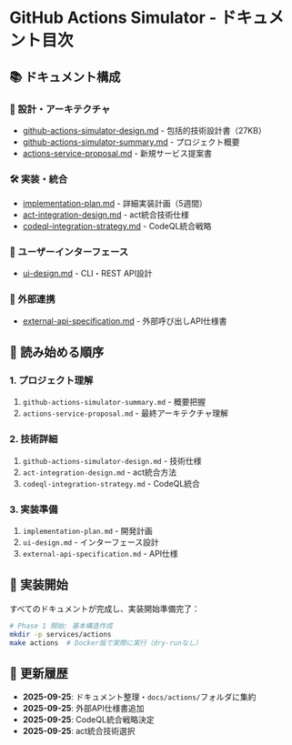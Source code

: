 # GitHub Actions Simulator - ドキュメント目次

## 📚 ドキュメント構成

### 📖 設計・アーキテクチャ
- [github-actions-simulator-design.md](github-actions-simulator-design.md) - 包括的技術設計書（27KB）
- [github-actions-simulator-summary.md](github-actions-simulator-summary.md) - プロジェクト概要
- [actions-service-proposal.md](actions-service-proposal.md) - 新規サービス提案書

### 🛠️ 実装・統合
- [implementation-plan.md](implementation-plan.md) - 詳細実装計画（5週間）
- [act-integration-design.md](act-integration-design.md) - act統合技術仕様
- [codeql-integration-strategy.md](codeql-integration-strategy.md) - CodeQL統合戦略

### 🎨 ユーザーインターフェース
- [ui-design.md](ui-design.md) - CLI・REST API設計

### 🔌 外部連携
- [external-api-specification.md](external-api-specification.md) - 外部呼び出しAPI仕様書

## 🎯 読み始める順序

### 1. プロジェクト理解
1. `github-actions-simulator-summary.md` - 概要把握
2. `actions-service-proposal.md` - 最終アーキテクチャ理解

### 2. 技術詳細
1. `github-actions-simulator-design.md` - 技術仕様
2. `act-integration-design.md` - act統合方法
3. `codeql-integration-strategy.md` - CodeQL統合

### 3. 実装準備
1. `implementation-plan.md` - 開発計画
2. `ui-design.md` - インターフェース設計
3. `external-api-specification.md` - API仕様

## 🚀 実装開始

すべてのドキュメントが完成し、実装開始準備完了：

```bash
# Phase 1 開始: 基本構造作成
mkdir -p services/actions
make actions  # Docker版で実際に実行（dry-runなし）
```

## 📝 更新履歴

- **2025-09-25**: ドキュメント整理・`docs/actions/`フォルダに集約
- **2025-09-25**: 外部API仕様書追加
- **2025-09-25**: CodeQL統合戦略決定
- **2025-09-25**: act統合技術選択
